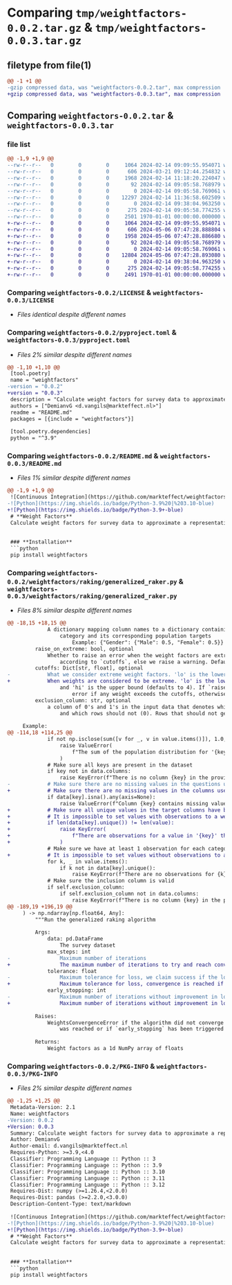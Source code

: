 # Comparing `tmp/weightfactors-0.0.2.tar.gz` & `tmp/weightfactors-0.0.3.tar.gz`

## filetype from file(1)

```diff
@@ -1 +1 @@
-gzip compressed data, was "weightfactors-0.0.2.tar", max compression
+gzip compressed data, was "weightfactors-0.0.3.tar", max compression
```

## Comparing `weightfactors-0.0.2.tar` & `weightfactors-0.0.3.tar`

### file list

```diff
@@ -1,9 +1,9 @@
--rw-r--r--   0        0        0     1064 2024-02-14 09:09:55.954071 weightfactors-0.0.2/LICENSE
--rw-r--r--   0        0        0      606 2024-03-21 09:12:44.254832 weightfactors-0.0.2/pyproject.toml
--rw-r--r--   0        0        0     1968 2024-02-14 11:18:20.224047 weightfactors-0.0.2/README.md
--rw-r--r--   0        0        0       92 2024-02-14 09:05:58.768979 weightfactors-0.0.2/weightfactors/__init__.py
--rw-r--r--   0        0        0        0 2024-02-14 09:05:58.769061 weightfactors-0.0.2/weightfactors/raking/__init__.py
--rw-r--r--   0        0        0    12297 2024-02-14 11:36:58.602509 weightfactors-0.0.2/weightfactors/raking/generalized_raker.py
--rw-r--r--   0        0        0        0 2024-02-14 09:38:04.963250 weightfactors-0.0.2/weightfactors/utils/__init__.py
--rw-r--r--   0        0        0      275 2024-02-14 09:05:58.774255 weightfactors-0.0.2/weightfactors/utils/exceptions.py
--rw-r--r--   0        0        0     2501 1970-01-01 00:00:00.000000 weightfactors-0.0.2/PKG-INFO
+-rw-r--r--   0        0        0     1064 2024-02-14 09:09:55.954071 weightfactors-0.0.3/LICENSE
+-rw-r--r--   0        0        0      606 2024-05-06 07:47:28.888804 weightfactors-0.0.3/pyproject.toml
+-rw-r--r--   0        0        0     1958 2024-05-06 07:47:28.886680 weightfactors-0.0.3/README.md
+-rw-r--r--   0        0        0       92 2024-02-14 09:05:58.768979 weightfactors-0.0.3/weightfactors/__init__.py
+-rw-r--r--   0        0        0        0 2024-02-14 09:05:58.769061 weightfactors-0.0.3/weightfactors/raking/__init__.py
+-rw-r--r--   0        0        0    12804 2024-05-06 07:47:28.893080 weightfactors-0.0.3/weightfactors/raking/generalized_raker.py
+-rw-r--r--   0        0        0        0 2024-02-14 09:38:04.963250 weightfactors-0.0.3/weightfactors/utils/__init__.py
+-rw-r--r--   0        0        0      275 2024-02-14 09:05:58.774255 weightfactors-0.0.3/weightfactors/utils/exceptions.py
+-rw-r--r--   0        0        0     2491 1970-01-01 00:00:00.000000 weightfactors-0.0.3/PKG-INFO
```

### Comparing `weightfactors-0.0.2/LICENSE` & `weightfactors-0.0.3/LICENSE`

 * *Files identical despite different names*

### Comparing `weightfactors-0.0.2/pyproject.toml` & `weightfactors-0.0.3/pyproject.toml`

 * *Files 2% similar despite different names*

```diff
@@ -1,10 +1,10 @@
 [tool.poetry]
 name = "weightfactors"
-version = "0.0.2"
+version = "0.0.3"
 description = "Calculate weight factors for survey data to approximate a representative sample"
 authors = ["DemianvG <d.vangils@markteffect.nl>"]
 readme = "README.md"
 packages = [{include = "weightfactors"}]
 
 [tool.poetry.dependencies]
 python = "^3.9"
```

### Comparing `weightfactors-0.0.2/README.md` & `weightfactors-0.0.3/README.md`

 * *Files 1% similar despite different names*

```diff
@@ -1,9 +1,9 @@
 ![Continuous Integration](https://github.com/markteffect/weightfactors/actions/workflows/ci.yml/badge.svg)
-![Python](https://img.shields.io/badge/Python-3.9%20|%203.10-blue)
+![Python](https://img.shields.io/badge/Python-3.9+-blue)
 # **Weight Factors**
 Calculate weight factors for survey data to approximate a representative sample
 
 
 ### **Installation**
 ```python
 pip install weightfactors
```

### Comparing `weightfactors-0.0.2/weightfactors/raking/generalized_raker.py` & `weightfactors-0.0.3/weightfactors/raking/generalized_raker.py`

 * *Files 8% similar despite different names*

```diff
@@ -18,15 +18,15 @@
             A dictionary mapping column names to a dictionary containing each
                 category and its corresponding population targets
                     Example: {"Gender": {"Male": 0.5, "Female": 0.5}}
         raise_on_extreme: bool, optional
             Whether to raise an error when the weight factors are extreme
                 according to `cutoffs`, else we raise a warning. Default is False.
         cutoffs: Dict[str, float], optional
-            What we consider extreme weight factors. 'lo' is the lower bound (defaults to 0.25)
+            When weights are considered to be extreme. 'lo' is the lower bound (defaults to 0.25)
                 and 'hi' is the upper bound (defaults to 4). If `raise_on_extreme` we raise an
                     error if any weight exceeds the cutoffs, otherwise we clip the extremes to the cutoffs
         exclusion_column: str, optional
             a column of 0's and 1's in the input data that denotes which rows should get a weight factor (1)
                 and which rows should not (0). Rows that should not get weighted get a weight factor of exactly 1.
 
     Example:
@@ -114,18 +114,25 @@
             if not np.isclose(sum([v for _, v in value.items()]), 1.0, atol=1e-4):
                 raise ValueError(
                     f"The sum of the population distribution for '{key}' is not 1"
                 )
             # Make sure all keys are present in the dataset
             if key not in data.columns:
                 raise KeyError(f"There is no column {key} in the provided dataset")
-            # Make sure there are no missing values in the questions used for calculating weights
+            # Make sure there are no missing values in the columns used for calculating weights
             if data[key].isna().any(axis=None):
                 raise ValueError(f"Column {key} contains missing values")
+            # Make sure all unique values in the target columns have been mapped
+            # It is impossible to set values with observations to a weight of 0
+            if len(data[key].unique()) != len(value):
+                raise KeyError(
+                    f"There are observations for a value in '{key}' that has not been mapped to a population target"
+                )
             # Make sure we have at least 1 observation for each category
+            # It is impossible to set values without observations to a weight larger than 1
             for k, _ in value.items():
                 if k not in data[key].unique():
                     raise KeyError(f"There are no observations for {k} in column {key}")
             # Make sure the inclusion column is valid
             if self.exclusion_column:
                 if self.exclusion_column not in data.columns:
                     raise KeyError(f"There is no column {key} in the provided dataset")
@@ -189,19 +196,19 @@
     ) -> np.ndarray[np.float64, Any]:
         """Run the generalized raking algorithm
 
         Args:
             data: pd.DataFrame
                 The survey dataset
             max_steps: int
-                Maximum number of iterations
+                The maximum number of iterations to try and reach convergence
             tolerance: float
-                Maximum tolerance for loss, we claim success if the loss is lower than this
+                Maximum tolerance for loss, convergence is reached if the loss is smaller than this value
             early_stopping: int
-                Maximum number of iterations without improvement in loss before we call quits
+                Maximum number of iterations without improvement in loss
 
         Raises:
             WeightsConvergenceError if the algorithm did not converge before `max_steps`
                 was reached or if `early_stopping` has been triggered
 
         Returns:
             Weight factors as a 1d NumPy array of floats
```

### Comparing `weightfactors-0.0.2/PKG-INFO` & `weightfactors-0.0.3/PKG-INFO`

 * *Files 2% similar despite different names*

```diff
@@ -1,25 +1,25 @@
 Metadata-Version: 2.1
 Name: weightfactors
-Version: 0.0.2
+Version: 0.0.3
 Summary: Calculate weight factors for survey data to approximate a representative sample
 Author: DemianvG
 Author-email: d.vangils@markteffect.nl
 Requires-Python: >=3.9,<4.0
 Classifier: Programming Language :: Python :: 3
 Classifier: Programming Language :: Python :: 3.9
 Classifier: Programming Language :: Python :: 3.10
 Classifier: Programming Language :: Python :: 3.11
 Classifier: Programming Language :: Python :: 3.12
 Requires-Dist: numpy (>=1.26.4,<2.0.0)
 Requires-Dist: pandas (>=2.2.0,<3.0.0)
 Description-Content-Type: text/markdown
 
 ![Continuous Integration](https://github.com/markteffect/weightfactors/actions/workflows/ci.yml/badge.svg)
-![Python](https://img.shields.io/badge/Python-3.9%20|%203.10-blue)
+![Python](https://img.shields.io/badge/Python-3.9+-blue)
 # **Weight Factors**
 Calculate weight factors for survey data to approximate a representative sample
 
 
 ### **Installation**
 ```python
 pip install weightfactors
```

